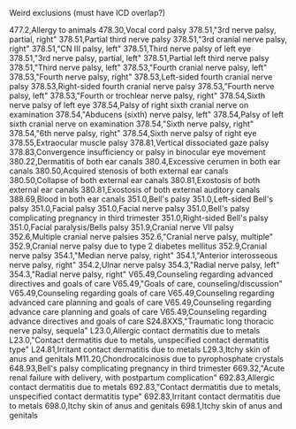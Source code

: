 Weird exclusions (must have ICD overlap?)

477.2,Allergy to animals
478.30,Vocal cord palsy
378.51,"3rd nerve palsy, partial, right"
378.51,Partial third nerve palsy
378.51,"3rd cranial nerve palsy, right"
378.51,"CN III palsy, left"
378.51,Third nerve palsy of left eye
378.51,"3rd nerve palsy, partial, left"
378.51,Partial left third nerve palsy
378.51,"Third nerve palsy, left"
378.53,"Fourth cranial nerve palsy, left"
378.53,"Fourth nerve palsy, right"
378.53,Left-sided fourth cranial nerve palsy
378.53,Right-sided fourth cranial nerve palsy
378.53,"Fourth nerve palsy, left"
378.53,"Fourth or trochlear nerve palsy, right"
378.54,Sixth nerve palsy of left eye
378.54,Palsy of right sixth cranial nerve on examination
378.54,"Abducens (sixth) nerve palsy, left"
378.54,Palsy of left sixth cranial nerve on examination
378.54,"Sixth nerve palsy, right"
378.54,"6th nerve palsy, right"
378.54,Sixth nerve palsy of right eye
378.55,Extraocular muscle palsy
378.81,Vertical dissociated gaze palsy
378.83,Convergence insufficiency or palsy in binocular eye movement
380.22,Dermatitis of both ear canals
380.4,Excessive cerumen in both ear canals
380.50,Acquired stenosis of both external ear canals
380.50,Collapse of both external ear canals
380.81,Exostosis of both external ear canals
380.81,Exostosis of both external auditory canals
388.69,Blood in both ear canals
351.0,Bell's palsy
351.0,Left-sided Bell's palsy
351.0,Facial palsy
351.0,Facial nerve palsy
351.0,Bell's palsy complicating pregnancy in third trimester
351.0,Right-sided Bell's palsy
351.0,Facial paralysis/Bells palsy
351.9,Cranial nerve VII palsy
352.6,Multiple cranial nerve palsies
352.6,"Cranial nerve palsy, multiple"
352.9,Cranial nerve palsy due to type 2 diabetes mellitus
352.9,Cranial nerve palsy
354.1,"Median nerve palsy, right"
354.1,"Anterior interosseous nerve palsy, right"
354.2,Ulnar nerve palsy
354.3,"Radial nerve palsy, left"
354.3,"Radial nerve palsy, right"
V65.49,Counseling regarding advanced directives and goals of care
V65.49,"Goals of care, counseling/discussion"
V65.49,Counseling regarding goals of care
V65.49,Counseling regarding advanced care planning and goals of care
V65.49,Counseling regarding advance care planning and goals of care
V65.49,Counseling regarding advance directives and goals of care
S24.8XXS,"Traumatic long thoracic nerve palsy, sequela"
L23.0,Allergic contact dermatitis due to metals
L23.0,"Contact dermatitis due to metals, unspecified contact dermatitis type"
L24.81,Irritant contact dermatitis due to metals
L29.3,Itchy skin of anus and genitals
M11.20,Chondrocalcinosis due to pyrophosphate crystals
648.93,Bell's palsy complicating pregnancy in third trimester
669.32,"Acute renal failure with delivery, with postpartum complication"
692.83,Allergic contact dermatitis due to metals
692.83,"Contact dermatitis due to metals, unspecified contact dermatitis type"
692.83,Irritant contact dermatitis due to metals
698.0,Itchy skin of anus and genitals
698.1,Itchy skin of anus and genitals
